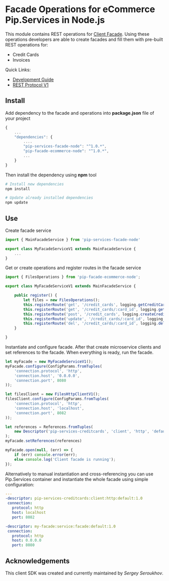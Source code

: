 # Facade Operations for eCommerce Pip.Services in Node.js

This module contains REST operations for [Client Facade](github.com:pip-services/pip-services-facade-node.git).
Using these operations developers are able to create facades and fill them with pre-built REST operations for:

* Credit Cards
* Invoices

<a name="links"></a> Quick Links:

* [Development Guide](doc/Development.md)
* [REST Protocol V1](doc/RestProtocolV1.md)

## Install

Add dependency to the facade and operations into **package.json** file of your project
```javascript
{
    ...
    "dependencies": {
        ....
        "pip-services-facade-node": "^1.0.*",
        "pip-facade-ecommerce-node": "^1.0.*",
        ...
    }
}
```

Then install the dependency using **npm** tool
```bash
# Install new dependencies
npm install

# Update already installed dependencies
npm update
```

## Use

Create facade service
```typescript
import { MainFacadeService } from 'pip-services-facade-node'

export class MyFacadeServiceV1 extends MainFacadeService {
    ...
}
```

Get or create operations and register routes in the facade service
```typescript
import { FilesOperations } from 'pip-facade-ecommerce-node';

export class MyFacadeServiceV1 extends MainFacadeService {

    public register() {
        let files = new FilesOperations();
        this.registerRoute('get', '/credit_cards', logging.getCreditCardsOperation());
        this.registerRoute('get', '/credit_cards/:card_id', logging.getCreditCardsOperation());
        this.registerRoute('post', '/credit_cards', logging.createCreditCardsOperation());
        this.registerRoute('update', '/credit_cards/:card_id', logging.updateCreditCardsOperation());
        this.registerRoute('del', '/credit_cards/:card_id', logging.deleteCreditCardsOperation());
    }

}
```

Instantiate and configure facade. After that create microservice clients and set references to the facade.
When everything is ready, run the facade.
```typescript
let myFacade = new MyFacadeServiceV1();
myFacade.configure(ConfigParams.fromTuples(
    'connection.protocol', 'http',
    'connection.host', '0.0.0.0',
    'connection.port', 8080
));

let filesClient = new FilesHttpClientV1();
filesClient.configure(ConfigParams.fromTuples(
    'connection.protocol', 'http',
    'connection.host', 'localhost',
    'connection.port', 8082
));

let references = References.fromTuples(
    new Descriptor('pip-services-creditcards', 'client', 'http', 'default', '1.0'), creditCardsClient
);
myFacade.setReferences(references)

myFacade.open(null, (err) => {
    if (err) console.error(err);
    else console.log('Client facade is running');
});
```

Alternatively to manual instantiation and cross-referencing you can use Pip.Services container
and instantiate the whole facade using simple configuration:
```yaml
---
-descriptor: pip-services-creditcards:client:http:default:1.0
 connection:
   protocol: http
   host: localhost
   port: 8082

-descriptor: my-facade:service:facade:default:1.0
 connection:
   protocol: http
   host: 0.0.0.0
   port: 8080
```

## Acknowledgements

This client SDK was created and currently maintained by *Sergey Seroukhov*.

